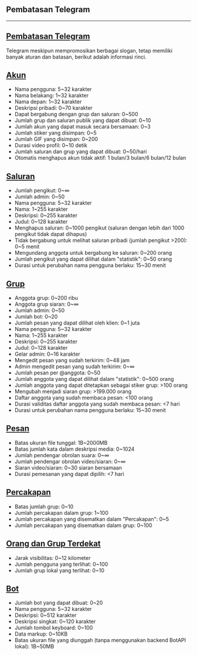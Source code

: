 ## Pembatasan Telegram

---

## [Pembatasan Telegram](#pembatasantelegram)

Telegram meskipun mempromosikan berbagai slogan, tetap memiliki banyak aturan dan batasan, berikut adalah informasi rinci.

## [Akun](#akun)

- Nama pengguna: 5~32 karakter
- Nama belakang: 1~32 karakter
- Nama depan: 1~32 karakter
- Deskripsi pribadi: 0~70 karakter
- Dapat bergabung dengan grup dan saluran: 0~500
- Jumlah grup dan saluran publik yang dapat dibuat: 0~10
- Jumlah akun yang dapat masuk secara bersamaan: 0~3
- Jumlah stiker yang disimpan: 0~5
- Jumlah GIF yang disimpan: 0~200
- Durasi video profil: 0~10 detik
- Jumlah saluran dan grup yang dapat dibuat: 0~50/hari
- Otomatis menghapus akun tidak aktif: 1 bulan/3 bulan/6 bulan/12 bulan

## [Saluran](#saluran)

- Jumlah pengikut: 0~∞
- Jumlah admin: 0~50
- Nama pengguna: 5~32 karakter
- Nama: 1~255 karakter
- Deskripsi: 0~255 karakter
- Judul: 0~128 karakter
- Menghapus saluran: 0~1000 pengikut (saluran dengan lebih dari 1000 pengikut tidak dapat dihapus)
- Tidak bergabung untuk melihat saluran pribadi (jumlah pengikut >200): 0~5 menit
- Mengundang anggota untuk bergabung ke saluran: 0~200 orang
- Jumlah pengikut yang dapat dilihat dalam "statistik": 0~50 orang
- Durasi untuk perubahan nama pengguna berlaku: 15~30 menit

## [Grup](#grup)

- Anggota grup: 0~200 ribu
- Anggota grup siaran: 0~∞
- Jumlah admin: 0~50
- Jumlah bot: 0~20
- Jumlah pesan yang dapat dilihat oleh klien: 0~1 juta
- Nama pengguna: 5~32 karakter
- Nama: 1~255 karakter
- Deskripsi: 0~255 karakter
- Judul: 0~128 karakter
- Gelar admin: 0~16 karakter
- Mengedit pesan yang sudah terkirim: 0~48 jam
- Admin mengedit pesan yang sudah terkirim: 0~∞
- Jumlah pesan per @anggota: 0~50
- Jumlah anggota yang dapat dilihat dalam "statistik": 0~500 orang
- Jumlah anggota yang dapat ditetapkan sebagai stiker grup: >100 orang
- Mengubah menjadi siaran grup: >199.000 orang
- Daftar anggota yang sudah membaca pesan: <100 orang
- Durasi validitas daftar anggota yang sudah membaca pesan: <7 hari
- Durasi untuk perubahan nama pengguna berlaku: 15~30 menit

## [Pesan](#pesan)

- Batas ukuran file tunggal: 1B~2000MB
- Batas jumlah kata dalam deskripsi media: 0~1024
- Jumlah pendengar obrolan suara: 0~∞
- Jumlah pendengar obrolan video/siaran: 0~∞
- Siaran video/siaran: 0~30 siaran bersamaan
- Durasi pemesanan yang dapat dipilih: <7 hari

## [Percakapan](#percakapan)

- Batas jumlah grup: 0~10
- Jumlah percakapan dalam grup: 1~100
- Jumlah percakapan yang disematkan dalam "Percakapan": 0~5
- Jumlah percakapan yang disematkan dalam grup: 0~100

## [Orang dan Grup Terdekat](#orang-dan-grup-terdekat)

- Jarak visibilitas: 0~12 kilometer
- Jumlah pengguna yang terlihat: 0~100
- Jumlah grup lokal yang terlihat: 0~10

## [Bot](#bot)

- Jumlah bot yang dapat dibuat: 0~20
- Nama pengguna: 5~32 karakter
- Deskripsi: 0~512 karakter
- Deskripsi singkat: 0~120 karakter
- Jumlah tombol keyboard: 0~100
- Data markup: 0~10KB
- Batas ukuran file yang diunggah (tanpa menggunakan backend BotAPI lokal): 1B~50MB
